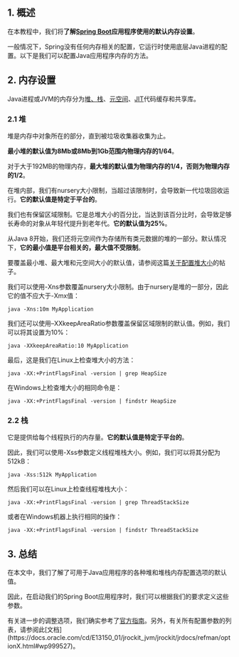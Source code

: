 ## 1. 概述

在本教程中，我们将**了解[Spring Boot](https://www.baeldung.com/spring-boot)应用程序使用的默认内存设置**。 

一般情况下，Spring没有任何内存相关的配置，它运行时使用底层Java进程的配置。以下是我们可以配置Java应用程序内存的方法。

## 2. 内存设置

Java进程或JVM的内存分为[堆、栈](https://www.baeldung.com/java-stack-heap)、[元空间](https://matthung0807.blogspot.com/2019/03/about-g1-garbage-collector-permanent.html)、[JIT](https://www.baeldung.com/graal-java-jit-compiler)代码缓存和共享库。

### 2.1 堆

堆是内存中对象所在的部分，直到被垃圾收集器收集为止。

**最小堆的默认值为8Mb或8Mb到1Gb范围内物理内存的1/64**。

对于大于192MB的物理内存，**最大堆的默认值为物理内存的1/4，否则为物理内存的1/2**。

在堆内部，我们有nursery大小限制，当超过该限制时，会导致新一代垃圾回收运行。**它的默认值是特定于平台的**。

我们也有保留区域限制。它是总堆大小的百分比，当达到该百分比时，会导致足够长寿命的对象从年轻代提升到老年代。**它的默认值为25%**。

从Java 8开始，我们还将元空间作为存储所有类元数据的堆的一部分。默认情况下，**它的最小值是平台相关的，最大值不受限制**。

要覆盖最小堆、最大堆和元空间大小的默认值，请参阅这篇[关于配置堆大小](https://www.baeldung.com/spring-boot-heap-size)的帖子。

我们可以使用-Xns参数覆盖nursery大小限制。由于nursery是堆的一部分，因此它的值不应大于-Xmx值：

```shell
java -Xns:10m MyApplication
```

我们还可以使用–XXkeepAreaRatio参数覆盖保留区域限制的默认值。例如，我们可以将其设置为10%：

```shell
java -XXkeepAreaRatio:10 MyApplication
```

最后，这是我们在Linux上检查堆大小的方法：

```shell
java -XX:+PrintFlagsFinal -version | grep HeapSize
```

在Windows上检查堆大小的相同命令是：

```shell
java -XX:+PrintFlagsFinal -version | findstr HeapSize
```

### 2.2 栈

它是提供给每个线程执行的内存量。**它的默认值是特定于平台的**。

因此，我们可以使用-Xss参数定义线程堆栈大小。例如，我们可以将其分配为512kB：

```shell
java -Xss:512k MyApplication
```

然后我们可以在Linux上检查线程堆栈大小：

```shell
java -XX:+PrintFlagsFinal -version | grep ThreadStackSize
```

或者在Windows机器上执行相同的操作：

```shell
java -XX:+PrintFlagsFinal -version | findstr ThreadStackSize
```

## 3. 总结

在本文中，我们了解了可用于Java应用程序的各种堆和堆栈内存配置选项的默认值。

因此，在启动我们的Spring Boot应用程序时，我们可以根据我们的要求定义这些参数。

有关进一步的调整选项，我们确实参考了[官方指南](https://docs.oracle.com/cd/E13150_01/jrockit_jvm/jrockit/geninfo/diagnos/memman.html#:~:text=Since%20all%20Java%20threads%20are,the%20young%20collection%20pause%20times.&text=This%20starts%20up%20the%20JVM%20with%20a%20fixed%20nursery%20size,see%20the%20documentation%20on%20%2DXns%20.)。另外，有关所有配置参数的列表，请参阅此[文档](https://docs.oracle.com/cd/E13150_01/jrockit_jvm/jrockit/jrdocs/refman/optionX.html#wp999527)。